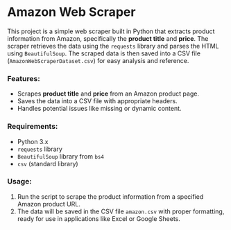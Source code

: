 
# Amazon Web Scraper

This project is a simple web scraper built in Python that extracts product information from Amazon, specifically the **product title** and **price**. The scraper retrieves the data using the `requests` library and parses the HTML using `BeautifulSoup`. The scraped data is then saved into a CSV file (`AmazonWebScraperDataset.csv`) for easy analysis and reference.

### Features:
- Scrapes **product title** and **price** from an Amazon product page.
- Saves the data into a CSV file with appropriate headers.
- Handles potential issues like missing or dynamic content.

### Requirements:
- Python 3.x
- `requests` library
- `BeautifulSoup` library from `bs4`
- `csv` (standard library)

### Usage:
1. Run the script to scrape the product information from a specified Amazon product URL.
2. The data will be saved in the CSV file `amazon.csv` with proper formatting, ready for use in applications like Excel or Google Sheets.

